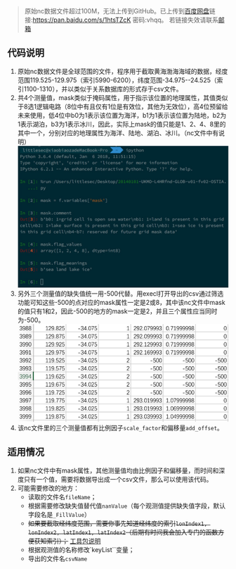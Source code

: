> 原始nc数据文件超过100M，无法上传到GitHub。已上传到[百度网盘](https://pan.baidu.com/s/1htsTZcK)链接:https://pan.baidu.com/s/1htsTZcK  密码:vhqq。
> 若链接失效请联系[邮箱](kuaiqleqren@163.com)

## 代码说明
1. 原始nc数据文件是全球范围的文件，程序用于截取黄海渤海海域的数据，经度范围119.525-129.975（索引5990-6200），纬度范围-34.975--24.525（索引1100-1310），并以类似于关系数据库的形式存于csv文件。
2. 共4个测量值，mask类似于掩码属性，用于指示该位置的地理属性，其值类似于8选1逻辑电路（8位中有且仅有1位是有效位，其他为无效位），高4位预留给未来使用，低4位中b0为1表示该位置为海洋，b1为1表示该位置为陆地，b2为1表示湖泊，b3为1表示冰川，因此，实际上mask的值只能是1、2、4、8里的其中一个，分别对应的地理属性为海洋、陆地、湖泊、冰川。（nc文件中有说明）![mask含义.jpg](./mask含义.jpg)
3. 另外三个测量值的缺失值统一用-500代替。用execl打开导出的csv通过筛选功能可知这些-500的点对应的mask属性一定是2或8，其中该nc文件中mask的值只有1和2，因此-500的地方的mask一定是2，并且三个属性应当同时为-500。![csv缺失值.jpg](./csv缺失值.jpg)
4. 该nc文件里的三个测量值都有比例因子`scale_factor`和偏移量`add_offset`。

## 适用情况
1. 如果nc文件中有mask属性，其他测量值均由比例因子和偏移量，而时间和深度只有一个值，需要将数据导出成一个csv文件，那么可以使用该代码。
2. 可能需要修改的地方：
    + 读取的文件名`fileName`；
    + 根据需要修改缺失值替代值`nanValue`（每个观测值提供缺失值字段，默认字段名是`_FillValue`）
    + ~~如果要截取经纬度范围，需要你事先知道经纬度的索引`lonIndex1, lonIndex2, latIndex1, latIndex2`（后期有时间我会加入专门的函数方便获知索引）；~~ [工具包说明](../pick_maks/README.md)
    + 根据观测值的名称修改`keyList``变量；
    + 导出的文件名`csvName`